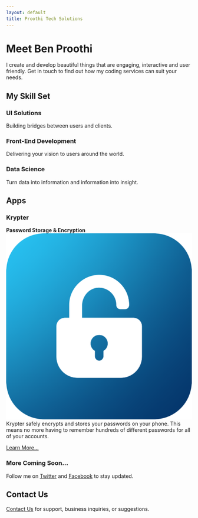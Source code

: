 ```yaml
---
layout: default
title: Proothi Tech Solutions
---
```


# Meet Ben Proothi

I create and develop beautiful things that are engaging, interactive and user friendly. Get in touch to find out how my coding services can suit your needs.


## My Skill Set

### UI Solutions
Building bridges between users and clients.
### Front-End Development
Delivering your vision to users around the world.
### Data Science
Turn data into information and information into insight.


## Apps

### Krypter
**Password Storage & Encryption**
![Krypter Icon](kryptericon.png)
Krypter safely encrypts and stores your passwords on your phone. This means no more having to remember hundreds of different passwords for all of your accounts.

[Learn More...](./krypter.html)

### More Coming Soon...
Follow me on [Twitter](https://www.twitter.com/benproothi) and [Facebook](https://www.facebook.com/ben.proothi) to stay updated.


## Contact Us
[Contact Us](./contact.html) for support, business inquiries, or suggestions.
